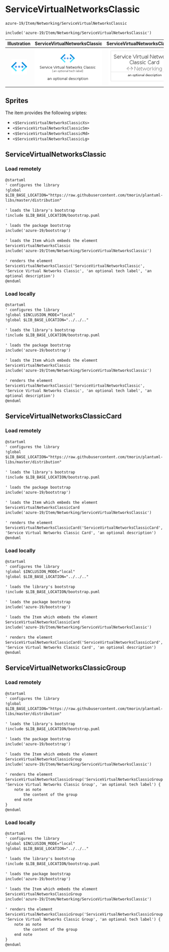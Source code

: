 # ServiceVirtualNetworksClassic


```text
azure-19/Item/Networking/ServiceVirtualNetworksClassic
```

```text
include('azure-19/Item/Networking/ServiceVirtualNetworksClassic')
```



| Illustration | ServiceVirtualNetworksClassic | ServiceVirtualNetworksClassicCard | ServiceVirtualNetworksClassicGroup |
| :---: | :---: | :---: | :---: |
| ![illustration for Illustration](../../../azure-19/Item/Networking/ServiceVirtualNetworksClassic.png) | ![illustration for ServiceVirtualNetworksClassic](../../../azure-19/Item/Networking/ServiceVirtualNetworksClassic.Local.png) | ![illustration for ServiceVirtualNetworksClassicCard](../../../azure-19/Item/Networking/ServiceVirtualNetworksClassicCard.Local.png) | ![illustration for ServiceVirtualNetworksClassicGroup](../../../azure-19/Item/Networking/ServiceVirtualNetworksClassicGroup.Local.png) |



## Sprites
The item provides the following sriptes:

- `<$ServiceVirtualNetworksClassicXs>`
- `<$ServiceVirtualNetworksClassicSm>`
- `<$ServiceVirtualNetworksClassicMd>`
- `<$ServiceVirtualNetworksClassicLg>`





## ServiceVirtualNetworksClassic

### Load remotely
```plantuml
@startuml
' configures the library
!global $LIB_BASE_LOCATION="https://raw.githubusercontent.com/tmorin/plantuml-libs/master/distribution"

' loads the library's bootstrap
!include $LIB_BASE_LOCATION/bootstrap.puml

' loads the package bootstrap
include('azure-19/bootstrap')

' loads the Item which embeds the element ServiceVirtualNetworksClassic
include('azure-19/Item/Networking/ServiceVirtualNetworksClassic')

' renders the element
ServiceVirtualNetworksClassic('ServiceVirtualNetworksClassic', 'Service Virtual Networks Classic', 'an optional tech label', 'an optional description')
@enduml
```

### Load locally
```plantuml
@startuml
' configures the library
!global $INCLUSION_MODE="local"
!global $LIB_BASE_LOCATION="../../.."

' loads the library's bootstrap
!include $LIB_BASE_LOCATION/bootstrap.puml

' loads the package bootstrap
include('azure-19/bootstrap')

' loads the Item which embeds the element ServiceVirtualNetworksClassic
include('azure-19/Item/Networking/ServiceVirtualNetworksClassic')

' renders the element
ServiceVirtualNetworksClassic('ServiceVirtualNetworksClassic', 'Service Virtual Networks Classic', 'an optional tech label', 'an optional description')
@enduml
```

## ServiceVirtualNetworksClassicCard

### Load remotely
```plantuml
@startuml
' configures the library
!global $LIB_BASE_LOCATION="https://raw.githubusercontent.com/tmorin/plantuml-libs/master/distribution"

' loads the library's bootstrap
!include $LIB_BASE_LOCATION/bootstrap.puml

' loads the package bootstrap
include('azure-19/bootstrap')

' loads the Item which embeds the element ServiceVirtualNetworksClassicCard
include('azure-19/Item/Networking/ServiceVirtualNetworksClassic')

' renders the element
ServiceVirtualNetworksClassicCard('ServiceVirtualNetworksClassicCard', 'Service Virtual Networks Classic Card', 'an optional description')
@enduml
```

### Load locally
```plantuml
@startuml
' configures the library
!global $INCLUSION_MODE="local"
!global $LIB_BASE_LOCATION="../../.."

' loads the library's bootstrap
!include $LIB_BASE_LOCATION/bootstrap.puml

' loads the package bootstrap
include('azure-19/bootstrap')

' loads the Item which embeds the element ServiceVirtualNetworksClassicCard
include('azure-19/Item/Networking/ServiceVirtualNetworksClassic')

' renders the element
ServiceVirtualNetworksClassicCard('ServiceVirtualNetworksClassicCard', 'Service Virtual Networks Classic Card', 'an optional description')
@enduml
```

## ServiceVirtualNetworksClassicGroup

### Load remotely
```plantuml
@startuml
' configures the library
!global $LIB_BASE_LOCATION="https://raw.githubusercontent.com/tmorin/plantuml-libs/master/distribution"

' loads the library's bootstrap
!include $LIB_BASE_LOCATION/bootstrap.puml

' loads the package bootstrap
include('azure-19/bootstrap')

' loads the Item which embeds the element ServiceVirtualNetworksClassicGroup
include('azure-19/Item/Networking/ServiceVirtualNetworksClassic')

' renders the element
ServiceVirtualNetworksClassicGroup('ServiceVirtualNetworksClassicGroup', 'Service Virtual Networks Classic Group', 'an optional tech label') {
    note as note
        the content of the group
    end note
}
@enduml
```

### Load locally
```plantuml
@startuml
' configures the library
!global $INCLUSION_MODE="local"
!global $LIB_BASE_LOCATION="../../.."

' loads the library's bootstrap
!include $LIB_BASE_LOCATION/bootstrap.puml

' loads the package bootstrap
include('azure-19/bootstrap')

' loads the Item which embeds the element ServiceVirtualNetworksClassicGroup
include('azure-19/Item/Networking/ServiceVirtualNetworksClassic')

' renders the element
ServiceVirtualNetworksClassicGroup('ServiceVirtualNetworksClassicGroup', 'Service Virtual Networks Classic Group', 'an optional tech label') {
    note as note
        the content of the group
    end note
}
@enduml
```

